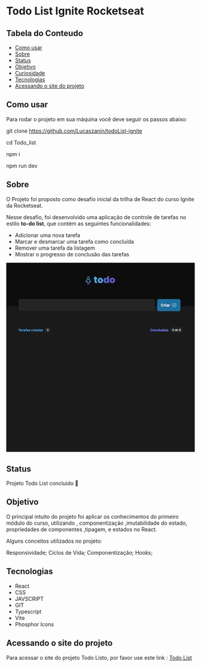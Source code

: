 # Todo List Ignite Rocketseat

## Tabela do Conteudo

<ul>
<li><a href="#como-usar">Como usar</li>
<li><a href="#sobre">Sobre</a></li>
<li><a href="#status">Status</a></li>
<li><a href="#objetivo">Objetivo</a></li>
<li><a href="#curiosidade">Curiosidade</a></li>
<li><a href="#tenologias">Tecnologias</a></li>
<li><a href="#acessando-o-site">Acessando o site do projeto</a></li>
</ul>

## Como usar

Para rodar o projeto em sua máquina você deve seguir os passos abaixo:

git clone https://github.com/Lucaszanin/todoList-ignite

cd Todo_list<br>

npm i<br>

npm run dev<br>

## Sobre

O Projeto foi proposto como desafio inicial da trilha de React do curso Ignite da Rocketseat.

Nesse desafio, foi desenvolvido uma aplicação de controle de tarefas no estilo **to-do list**, que contém as seguintes funcionalidades:

- Adicionar uma nova tarefa
- Marcar e desmarcar uma tarefa como concluída
- Remover uma tarefa da listagem
- Mostrar o progresso de conclusão das tarefas

<img src="./src/assets//todolist.gif"/>

## Status

Projeto Todo List concluido 🎯

## Objetivo

O principal intuito do projeto foi aplicar os conhecimentos do primeiro módulo do curso, utilizando , componentização ,imutabilidade do estado, propriedades de componentes ,tipagem, e estados no React.

Alguns conceitos utilizados no projeto:

Responsividade;
Ciclos de Vida;
Componentização;
Hooks;

## Tecnologias

<ul>
<li>React</li>
<li>CSS</li>
<li>JAVSCRIPT</li>
<li>GIT</li>
<li>Typescript</li>
<li>Vite</li>
<li>Phosphor Icons</li>
</ul>

## Acessando o site do projeto

Para acessar o site do projeto Todo Listo, por favor use este link : <a href="https://todo-list-gamma-teal.vercel.app" target="_blank"> Todo List</a>
